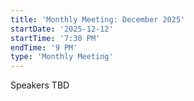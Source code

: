 ```yaml
---
title: 'Monthly Meeting: December 2025'
startDate: '2025-12-12'
startTime: '7:30 PM'
endTime: '9 PM'
type: 'Monthly Meeting'
---
```


Speakers TBD
